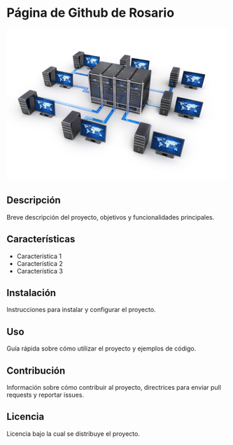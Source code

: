 # Página de Github de Rosario

![Imagen de Portada](recursos/sistemasinformaticos.jpg)


## Descripción

Breve descripción del proyecto, objetivos y funcionalidades principales.


## Características

- Característica 1
- Característica 2
- Característica 3
  
  
## Instalación

Instrucciones para instalar y configurar el proyecto.


## Uso

Guía rápida sobre cómo utilizar el proyecto y ejemplos de código.


## Contribución

Información sobre cómo contribuir al proyecto, directrices para enviar pull requests y reportar issues.


## Licencia

Licencia bajo la cual se distribuye el proyecto.
